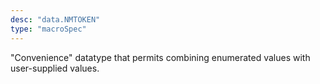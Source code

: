 ```yaml
---
desc: "data.NMTOKEN"
type: "macroSpec"
---
```


"Convenience" datatype that permits combining enumerated values with user-supplied
values.